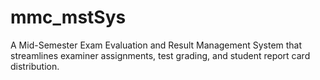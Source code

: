 # mmc_mstSys
A Mid-Semester Exam Evaluation and Result Management System that streamlines examiner assignments, test grading, and student report card distribution.
